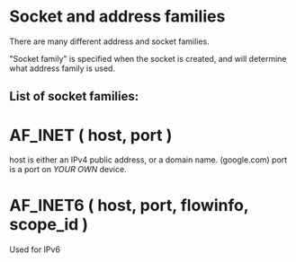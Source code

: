 
# Socket and address families
There are many different address and socket families.


"Socket family" is specified when the socket is created,
and will determine what address family is used.

## List of socket families:


# AF_INET  ( host, port )
host is either an IPv4 public address, or a domain name. (google.com)
port is a port on *YOUR OWN* device.

# AF_INET6  ( host, port, flowinfo, scope_id )
Used for IPv6



